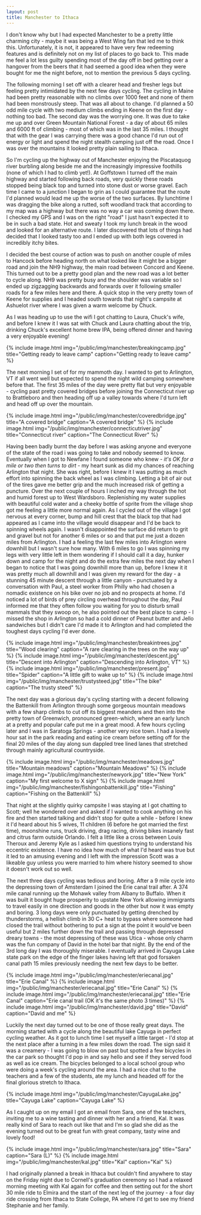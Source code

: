 ```yaml
---
layout: post
title: Manchester to Ithaca
---
```

I don't know why but I had expected Manchester to be a pretty little charming city -
 maybe it was being a West Wing fan that led me to think this. Unfortunately, it is not, it appeared to have very few redeeming features and is definitely not on my list of places to go back to. This made me feel a lot less guilty spending most of the day off in bed getting over a hangover from the beers that it had seemed a good idea when they were bought for me the night before, not to mention the previous 5 days cycling.

The following morning I set off with a clearer head and fresher legs but feeling pretty intimidated by the next few days cycling. The cycling in Maine had been pretty reasonable with no climbs over 1000 feet and none of them had been monstrously steep. That was all about to change. I'd planned a 50 odd mile cycle with two medium climbs ending in Keene on the first day - nothing too bad. The second day was the worrying one. It was due to take me up and over Green Mountain National Forest - a day of about 65 miles and 6000 ft of climbing - most of which was in the last 35 miles. I thought that with the gear I was carrying there was a good chance I'd run out of energy or light and spend the night stealth camping just off the road. Once I was over the mountains it looked pretty plain sailing to Ithaca. 

So I'm cycling up the highway out of Manchester enjoying the Piscataquog river burbling along beside me and the increasingly impressive foothills (none of which I had to climb yet!). At Goffstown I turned off the main highway and started following back roads, very quickly these roads stopped being black top and turned into stone dust or worse gravel. Each time I came to a junction I began to grin as I could guarantee that the route I'd planned would lead me up the worse of the two surfaces. By lunchtime I was dragging the bike along a rutted, soft woodland track that according to my map was a highway but there was no way a car was coming down there. I checked my GPS and I was on the right "road" I just hasn't expected it to be in such a bad state. Hot and sweaty I took my lunch break in the wood and looked for an alternative route. I later discovered that lots of things had decided that I looked tasty too and I ended up with both legs covered in incredibly itchy bites.

I decided the best course of action was to push on another couple of miles to Hancock before heading north on what looked like it might be a bigger road and join the NH9 highway, the main road between Concord and Keene. This turned out to be a pretty good plan and the new road was a lot better to cycle along. NH9 was pretty busy and the shoulder was variable so I ended up zigzagging backwards and forwards over it following smaller roads for a few miles here and there.  A quick stop in the very pretty town of Keene for supplies and I headed south towards that night's campsite at Ashuelot river where I was given a warm welcome by Chuck. 

As I was heading up to use the wifi I got chatting to Laura, Chuck's wife, and before I knew it I was sat with Chuck and Laura chatting about the trip, drinking Chuck's excellent home brew IPA, being offered dinner and having a very enjoyable evening!

{% include image.html img="/public/img/manchester/breakingcamp.jpg" title="Getting ready to leave camp" caption="Getting ready to leave camp" %} 

The next morning I set of for my mammoth day. I wanted to get to Arlington, VT if all went well but expected to spend the night wild camping somewhere before that. The first 35 miles of the day were pretty flat but very enjoyable - cycling past pretty covered bridges before joining the Connecticut river up to Brattleboro and then heading off up a valley towards where I'd turn left and head off up over the mountain. 

{% include image.html img="/public/img/manchester/coveredbridge.jpg" title="A covered bridge" caption="A covered bridge" %}
{% include image.html img="/public/img/manchester/connecticutriver.jpg" title="Connecticut river" caption="The Connecticut River" %} 

Having been badly burnt the day before I was asking anyone and everyone of the state of the road i was going to take and nobody seemed to know. Eventually when I got to Newfane I found someone who knew - _it's OK for a mile or two then turns to dirt_ - my heart sunk as did my chances of reaching Arlington that night. She was right, before I knew it I was putting as much effort into spinning the back wheel as I was climbing. Letting a bit of air out of the tires gave me better grip and the much increased risk of getting a puncture. Over the next couple of hours I inched my way through the hot and humid forest up to West Wardsboro. Replenishing my water supplies with beautiful cold water and a cheeky bottle of sprite from the village shop got me feeling a little more normal again. As I cycled out of the village I got nervous at every corner, bump and hill crest that the black top that had appeared as I came into the village would disappear and I'd be back to spinning wheels again. I wasn't disappointed the surface did return to grit and gravel but not for another 6 miles or so and that put me just a dozen miles from Arlington. I had a feeling the last few miles into Arlington were downhill but I wasn't sure how many. With 6 miles to go I was spinning my legs with very little left in them wondering if I should call it a day, hunker down and camp for the night and do the extra few miles the next day when I began to notice that I was going downhill more than up, before I knew it it was pretty much all downhill and I was given my reward for the day - a stunning 45 minute descent through a little canyon - punctuated by a conversation with Paul, a steel worker from Philly who had chosen a nomadic existence on his bike over no job and no prospects at home. I'd noticed a lot of birds of prey circling overhead throughout the day, Paul informed me that they often follow you waiting for you to disturb small mammals that they swoop on, he also pointed out the best place to camp - I missed the shop in Arlington so had a cold dinner of Peanut butter and Jello sandwiches but I didn't care I'd made it to Arlington and had completed the toughest days cycling I'd ever done. 

{% include image.html img="/public/img/manchester/breakintrees.jpg" title="Wood clearing" caption="A rare clearing in the trees on the way up" %} 
{% include image.html img="/public/img/manchester/descent.jpg" title="Descent into Arlington" caption="Descending into Arlington, VT" %} 
{% include image.html img="/public/img/manchester/present.jpg" title="Spider" caption="A little gift to wake up to" %}
{% include image.html img="/public/img/manchester/trustysteed.jpg" title="The bike" caption="The trusty steed" %} 

The next day was a glorious day's cycling starting with a decent following the Battenkill from Arlington through some gorgeous mountain meadows with a few sharp climbs to cut off its biggest meanders and then into the pretty town of Greenwich, pronounced green-which, where an early lunch at a pretty and popular cafe put me in a great mood. A few hours cycling later and I was in Saratoga Springs - another very nice town. I had a lovely hour sat in the park reading and eating ice cream before setting off for the final 20 miles of the day along sun dappled tree lined lanes that stretched through mainly agricultural countryside.

{% include image.html img="/public/img/manchester/meadows.jpg" title="Mountain meadows" caption="Mountain Meadows" %} 
{% include image.html img="/public/img/manchester/newyork.jpg" title="New York" caption="My first welcome to X sign" %} 
{% include image.html img="/public/img/manchester/fishingonbattenkill.jpg" title="Fishing" caption="Fishing on the Battenkill" %} 

That night at the slightly quirky campsite I was staying at I got chatting to Scott; well he wondered over and asked if I wanted to cook anything on his fire and then started talking and didn't stop for quite a while - before I knew it I'd heard about his 5 wives, 11 children (6 before he got married the first time), moonshine runs, truck driving, drag racing, driving bikes insanely fast and citrus farm outside Orlando. I felt a little like a cross between Louis Theroux and Jeremy Kyle as I asked him questions trying to understand his eccentric existence. I have no idea how much of what I'd heard was true but it led to an amusing evening and I left with the impression Scott was a likeable guy unless you were married to him where history seemed to show it doesn't work out so well. 

The next three days cycling was tedious and boring. After a 9 mile cycle into the depressing town of Amsterdam I joined the Erie canal trail after. A 374 mile canal running up the Mohawk valley from Albany to Buffalo. When it was built it bought huge prosperity to upstate New York allowing immigrants to travel easily in one direction and goods in the other but now it was empty and boring. 3 long days were only punctuated by getting drenched by thunderstorms, a hellish climb in 30 C+ heat to bypass where someone had closed the trail without bothering to put a sign at the point it would've been useful but 2 miles further down the trail and passing through depressed dreary towns - the most depressing of these was Utica - whose only charm was the fun company of David in the hotel bar that night.  By the end of the 3rd long day I was thoroughly miserable. I eventually arrived in Cayuga Lake state park on the edge of the finger lakes having left that god forsaken canal path 15 miles previously needing the next few days to be better.

{% include image.html img="/public/img/manchester/eriecanal.jpg" title="Erie Canal" %} 
{% include image.html img="/public/img/manchester/eriecanal.jpg" title="Erie Canal" %} 
{% include image.html img="/public/img/manchester/eriecanal.jpg" title="Erie Canal" caption="Erie canal trail (OK it's the same photo 3 times)" %} 
{% include image.html img="/public/img/manchester/david.jpg" title="David" caption="David and me" %} 

Luckily the next day turned out to be one of those really great days. The morning started with a cycle along the beautiful lake Cayuga in perfect cycling weather. As it got to lunch time I set myself a little target - I'd stop at the next place after a turning in a few miles down the road. The sign said it was a creamery - I was going to blow on past but spotted a few bicycles in the car park so thought I'd pop in and say hello and see if they served food as well as ice cream. The bicycles belonged to a local school group who were doing a week's cycling around the area. I had a nice chat to the teachers and a few of the students, ate my lunch and headed off for the final glorious stretch to Ithaca.  

{% include image.html img="/public/img/manchester/CayugaLake.jpg" title="Cayuga Lake" caption="Cayuga Lake" %}

As I caught up on my email I got an email from Sara, one of the teachers, inviting me to a wine tasting and dinner with her and a friend, Kal. It was really kind of Sara to reach out like that and I'm so glad she did as the evening turned out to be great fun with great company, tasty wine and lovely food!

{% include image.html img="/public/img/manchester/sara.jpg" title="Sara" caption="Sara (L)" %} 
{% include image.html img="/public/img/manchester/kal.jpg" title="Kal" caption="Kal" %} 

I had originally planned a break in Ithaca but couldn't find anywhere to stay on the Friday night due to Cornell's graduation ceremony so I had a relaxed morning meeting with Kal again for coffee and then setting out for the short 30 mile ride to Elmira and the start of the next leg of the journey - a four day ride crossing from Ithaca to State College, PA where I'd get to see my friend Stephanie and her family. 
